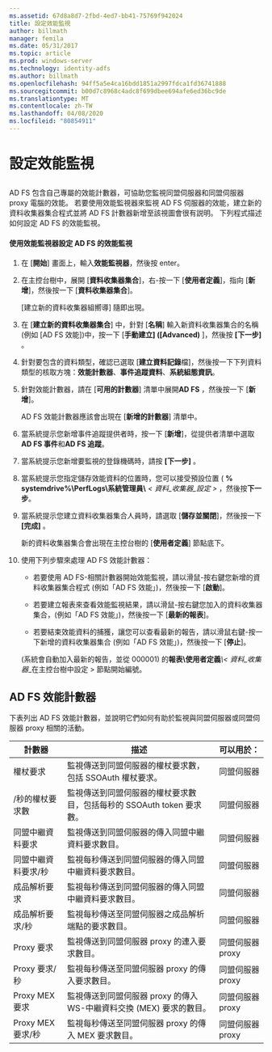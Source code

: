 ```yaml
---
ms.assetid: 67d8a8d7-2fbd-4ed7-bb41-75769f942024
title: 設定效能監視
author: billmath
manager: femila
ms.date: 05/31/2017
ms.topic: article
ms.prod: windows-server
ms.technology: identity-adfs
ms.author: billmath
ms.openlocfilehash: 94ff5a5e4ca16bdd1851a2997fdca1fd36741888
ms.sourcegitcommit: b00d7c8968c4adc8f699dbee694afe6ed36bc9de
ms.translationtype: MT
ms.contentlocale: zh-TW
ms.lasthandoff: 04/08/2020
ms.locfileid: "80854911"
---
```

# <a name="configure-performance-monitoring"></a>設定效能監視
  
## <a name="bkmk_ConfigurePerfMon"></a>  
AD FS 包含自己專屬的效能計數器，可協助您監視同盟伺服器和同盟伺服器 proxy 電腦的效能。 若要使用效能監視器來監視 AD FS 伺服器的效能，建立新的資料收集器集合程式並將 AD FS 計數器新增至該視圖會很有説明。 下列程式描述如何設定 AD FS 的效能監視。  
  
#### <a name="to-configure-performance-monitoring-for-ad-fs-using-performance-monitor"></a>使用效能監視器設定 AD FS 的效能監視  
  
1. 在 [**開始**] 畫面上，輸入**效能監視器**，然後按 enter。  
  
2. 在主控台樹中，展開 [**資料收集器集合**]，右\-按一下 [**使用者定義**]，指向 [**新增**]，然後按一下 [**資料收集器集合**]。  
  
   [建立新的資料收集器組嚮導] 隨即出現。  
  
3. 在 [**建立新的資料收集器集合**] 中，針對 [**名稱**] 輸入新資料收集器集合的名稱 \(例如 [AD FS 效能]\)中，按一下 [**手動建立] \([Advanced\)** ]，然後按 **[下一步]** 。  
  
4. 針對要包含的資料類型，確認已選取 [**建立資料記錄**檔]，然後按一下下列資料類型的核取方塊：**效能計數器**、**事件追蹤資料**、**系統組態資訊**。  
  
5. 針對效能計數器，請在 [**可用的計數器**] 清單中展開**AD FS** ，然後按一下 [**新增**]。  
  
   AD FS 效能計數器應該會出現在 [**新增的計數器**] 清單中。  
  
6. 當系統提示您新增事件追蹤提供者時，按一下 [**新增**]，從提供者清單中選取**AD FS 事件**和**AD FS 追蹤**。  
  
7. 當系統提示您新增要監視的登錄機碼時，請按 **[下一步]** 。  
  
8. 當系統提示您指定儲存效能資料的位置時，您可以接受預設位置 \( **% systemdrive%\\PerfLogs\\系統管理員\\** _< 資料\_收集器\_設定 >_ ，然後按**下一步**。  
  
9. 當系統提示您建立資料收集器集合人員時，請選取 [**儲存並關閉**]，然後按一下 **[完成]** 。  
  
    新的資料收集器集合會出現在主控台樹的 [**使用者定義**] 節點底下。  
  
10. 使用下列步驟來處理 AD FS 效能計數器：  
  
    -   若要使用 AD FS\-相關計數器開始效能監視，請以滑鼠\-按右鍵您新增的資料收集器集合程式 \(例如「AD FS 效能」\)，然後按一下 [**啟動**]。  
  
    -   若要建立報表來查看效能監視結果，請以滑鼠\-按右鍵您加入的資料收集器集合，\(例如「AD FS 效能」\)，然後按一下 [**最新的報表**]。  
  
    -   若要結束效能資料的捕獲，讓您可以查看最新的報告，請以滑鼠右鍵\-按一下新增的資料收集器集合 \(例如「AD FS 效能」\)，然後按一下 [**停止**]。  
  
    \(系統會自動加入最新的報告，並從 000001\) 的**報表\\使用者定義**<em>\\< 資料\_收集器</em>\_在主控台樹中設定 > 節點開始編號。  
  
## <a name="ad-fs-performance-counters"></a>AD FS 效能計數器  
下表列出 AD FS 效能計數器，並說明它們如何有助於監視與同盟伺服器或同盟伺服器 proxy 相關的活動。  
  
|計數器|描述|可以用於： 
|-----------|---------------|------------------- 
|權杖要求|監視傳送到同盟伺服器的權杖要求數，包括 SSOAuth 權杖要求。|同盟伺服器 
|\/秒的權杖要求數|監視傳送到同盟伺服器的權杖要求數目，包括每秒的 SSOAuth token 要求數。|同盟伺服器  
|同盟中繼資料要求|監視傳送到同盟伺服器的傳入同盟中繼資料要求數目。|同盟伺服器  
|同盟中繼資料要求\/秒|監視每秒傳送到同盟伺服器的傳入同盟中繼資料要求數目。|同盟伺服器  
|成品解析要求|監視每秒傳送到同盟伺服器的傳入同盟中繼資料要求數目。|同盟伺服器  
|成品解析要求\/秒|監視每秒傳送至同盟伺服器之成品解析端點的要求數目。|同盟伺服器  
|Proxy 要求|監視傳送到同盟伺服器 proxy 的連入要求數目。|同盟伺服器 proxy  
|Proxy 要求\/秒|監視每秒傳送至同盟伺服器 proxy 的傳入要求數目。|同盟伺服器 proxy  
|Proxy MEX 要求|監視傳送到同盟伺服器 proxy 的傳入 WS\-中繼資料交換 \(MEX\) 要求的數目。|同盟伺服器 proxy 
|Proxy MEX 要求\/秒|監視每秒傳送至同盟伺服器 proxy 的傳入 MEX 要求數目。|同盟伺服器 proxy  
  

